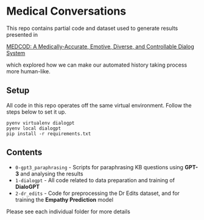 # Medical Conversations

This repo contains partial code and dataset used to generate results presented in

[MEDCOD: A Medically-Accurate, Emotive, Diverse, and Controllable Dialog System](https://arxiv.org/abs/2111.09381)

which explored how we can make our automated history taking process more human-like.

## Setup

All code in this repo operates off the same virtual environment. Follow the steps below to set it up.

```
pyenv virtualenv dialogpt
pyenv local dialogpt
pip install -r requirements.txt
```


## Contents

* `0-gpt3_paraphrasing` - Scripts for paraphrasing KB questions using **GPT-3** and analysing the results
* `1-dialogpt` - All code related to data preparation and training of **DialoGPT**
* `2-dr_edits` - Code for preprocessing the Dr Edits dataset, and for training the **Empathy Prediction** model

Please see each individual folder for more details